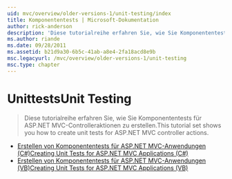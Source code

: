 ```yaml
---
uid: mvc/overview/older-versions-1/unit-testing/index
title: Komponententests | Microsoft-Dokumentation
author: rick-anderson
description: 'Diese tutorialreihe erfahren Sie, wie Sie Komponententests für ASP.NET MVC-Controlleraktionen zu erstellen.'
ms.author: riande
ms.date: 09/28/2011
ms.assetid: b21d9a30-6b5c-41ab-a8e4-2fa18acd8e9b
msc.legacyurl: /mvc/overview/older-versions-1/unit-testing
msc.type: chapter
---
```

<a name="unit-testing"></a><span data-ttu-id="2a1a5-103">Unittests</span><span class="sxs-lookup"><span data-stu-id="2a1a5-103">Unit Testing</span></span>
====================
> <span data-ttu-id="2a1a5-104">Diese tutorialreihe erfahren Sie, wie Sie Komponententests für ASP.NET MVC-Controlleraktionen zu erstellen.</span><span class="sxs-lookup"><span data-stu-id="2a1a5-104">This tutorial set shows you how to create unit tests for ASP.NET MVC controller actions.</span></span>


- [<span data-ttu-id="2a1a5-105">Erstellen von Komponententests für ASP.NET MVC-Anwendungen (C#)</span><span class="sxs-lookup"><span data-stu-id="2a1a5-105">Creating Unit Tests for ASP.NET MVC Applications (C#)</span></span>](creating-unit-tests-for-asp-net-mvc-applications-cs.md)
- [<span data-ttu-id="2a1a5-106">Erstellen von Komponententests für ASP.NET MVC-Anwendungen (VB)</span><span class="sxs-lookup"><span data-stu-id="2a1a5-106">Creating Unit Tests for ASP.NET MVC Applications (VB)</span></span>](creating-unit-tests-for-asp-net-mvc-applications-vb.md)
